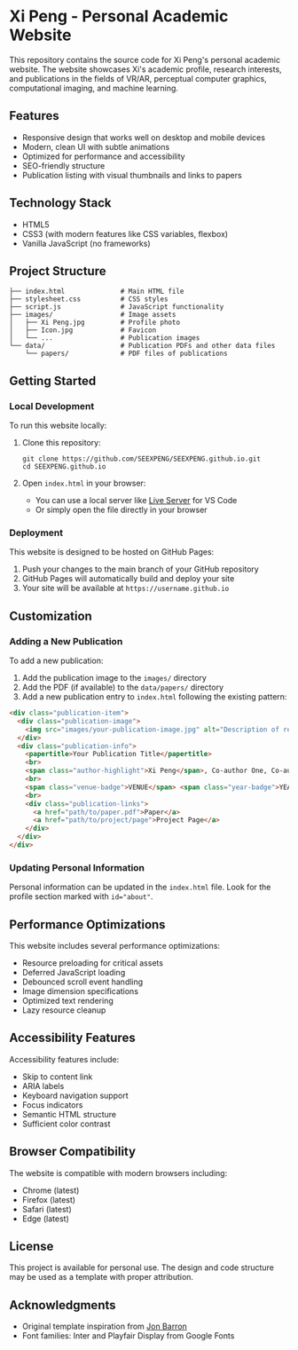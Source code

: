 # Xi Peng - Personal Academic Website

This repository contains the source code for Xi Peng's personal academic website. The website showcases Xi's academic profile, research interests, and publications in the fields of VR/AR, perceptual computer graphics, computational imaging, and machine learning.

## Features

- Responsive design that works well on desktop and mobile devices
- Modern, clean UI with subtle animations
- Optimized for performance and accessibility
- SEO-friendly structure
- Publication listing with visual thumbnails and links to papers

## Technology Stack

- HTML5
- CSS3 (with modern features like CSS variables, flexbox)
- Vanilla JavaScript (no frameworks)

## Project Structure

```
├── index.html              # Main HTML file
├── stylesheet.css          # CSS styles
├── script.js               # JavaScript functionality
├── images/                 # Image assets
│   ├── Xi Peng.jpg         # Profile photo
│   ├── Icon.jpg            # Favicon
│   └── ...                 # Publication images
└── data/                   # Publication PDFs and other data files
    └── papers/             # PDF files of publications
```

## Getting Started

### Local Development

To run this website locally:

1. Clone this repository:
   ```
   git clone https://github.com/SEEXPENG/SEEXPENG.github.io.git
   cd SEEXPENG.github.io
   ```

2. Open `index.html` in your browser:
   - You can use a local server like [Live Server](https://marketplace.visualstudio.com/items?itemName=ritwickdey.LiveServer) for VS Code
   - Or simply open the file directly in your browser

### Deployment

This website is designed to be hosted on GitHub Pages:

1. Push your changes to the main branch of your GitHub repository
2. GitHub Pages will automatically build and deploy your site
3. Your site will be available at `https://username.github.io`

## Customization

### Adding a New Publication

To add a new publication:

1. Add the publication image to the `images/` directory
2. Add the PDF (if available) to the `data/papers/` directory
3. Add a new publication entry to `index.html` following the existing pattern:

```html
<div class="publication-item">
  <div class="publication-image">
    <img src="images/your-publication-image.jpg" alt="Description of research" width="240" height="160">
  </div>
  <div class="publication-info">
    <papertitle>Your Publication Title</papertitle>
    <br>
    <span class="author-highlight">Xi Peng</span>, Co-author One, Co-author Two
    <br>
    <span class="venue-badge">VENUE</span> <span class="year-badge">YEAR</span>
    <br>
    <div class="publication-links">
      <a href="path/to/paper.pdf">Paper</a>
      <a href="path/to/project/page">Project Page</a>
    </div>
  </div>
</div>
```

### Updating Personal Information

Personal information can be updated in the `index.html` file. Look for the profile section marked with `id="about"`.

## Performance Optimizations

This website includes several performance optimizations:

- Resource preloading for critical assets
- Deferred JavaScript loading
- Debounced scroll event handling
- Image dimension specifications
- Optimized text rendering
- Lazy resource cleanup

## Accessibility Features

Accessibility features include:

- Skip to content link
- ARIA labels
- Keyboard navigation support
- Focus indicators
- Semantic HTML structure
- Sufficient color contrast

## Browser Compatibility

The website is compatible with modern browsers including:

- Chrome (latest)
- Firefox (latest)
- Safari (latest)
- Edge (latest)

## License

This project is available for personal use. The design and code structure may be used as a template with proper attribution.

## Acknowledgments

- Original template inspiration from [Jon Barron](https://jonbarron.info/)
- Font families: Inter and Playfair Display from Google Fonts
